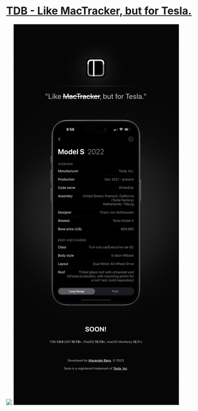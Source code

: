 # [TDB - Like MacTracker, but for Tesla.](https://www.tdb.fyi)

<img src="./public/screenshots/Capture-2023-10-06-094056.png">

<img src="./public/screenshots/Capture-2023-10-06-094130.png">